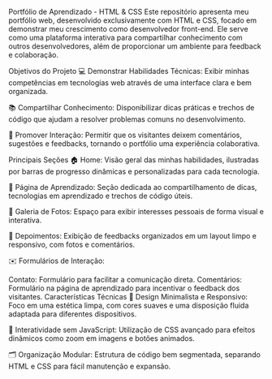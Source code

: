 Portfólio de Aprendizado - HTML & CSS
Este repositório apresenta meu portfólio web, desenvolvido exclusivamente com HTML e CSS, focado em demonstrar meu crescimento como desenvolvedor front-end. Ele serve como uma plataforma interativa para compartilhar conhecimento com outros desenvolvedores, além de proporcionar um ambiente para feedback e colaboração.

Objetivos do Projeto
💻 Demonstrar Habilidades Técnicas:
Exibir minhas competências em tecnologias web através de uma interface clara e bem organizada.

📚 Compartilhar Conhecimento:
Disponibilizar dicas práticas e trechos de código que ajudam a resolver problemas comuns no desenvolvimento.

🤝 Promover Interação:
Permitir que os visitantes deixem comentários, sugestões e feedbacks, tornando o portfólio uma experiência colaborativa.

Principais Seções
🏠 Home:
Visão geral das minhas habilidades, ilustradas por barras de progresso dinâmicas e personalizadas para cada tecnologia.

📖 Página de Aprendizado:
Seção dedicada ao compartilhamento de dicas, tecnologias em aprendizado e trechos de código úteis.

📸 Galeria de Fotos:
Espaço para exibir interesses pessoais de forma visual e interativa.

💬 Depoimentos:
Exibição de feedbacks organizados em um layout limpo e responsivo, com fotos e comentários.

✉️ Formulários de Interação:

Contato: Formulário para facilitar a comunicação direta.
Comentários: Formulário na página de aprendizado para incentivar o feedback dos visitantes.
Características Técnicas
🎨 Design Minimalista e Responsivo:
Foco em uma estética limpa, com cores suaves e uma disposição fluida adaptada para diferentes dispositivos.

🚀 Interatividade sem JavaScript:
Utilização de CSS avançado para efeitos dinâmicos como zoom em imagens e botões animados.

🗂️ Organização Modular:
Estrutura de código bem segmentada, separando HTML e CSS para fácil manutenção e expansão.
